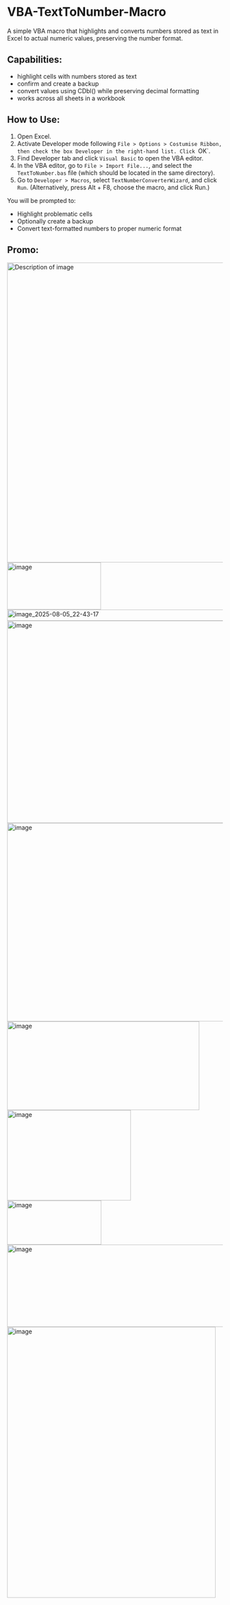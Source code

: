 # VBA-TextToNumber-Macro
A simple VBA macro that highlights and converts numbers stored as text in Excel to actual numeric values, preserving the number format.

## Capabilities:
- highlight cells with numbers stored as text
- confirm and create a backup
- convert values using CDbl() while preserving decimal formatting
- works across all sheets in a workbook

## How to Use:

1. Open Excel.
2. Activate Developer mode following `File > Options > Costumise Ribbon, then check the box Developer in the right-hand list. Click `OK`.
2. Find Developer tab and click `Visual Basic` to open the VBA editor.
3. In the VBA editor, go to `File > Import File...`, and select the `TextToNumber.bas` file (which should be located in the same directory).
4. Go to `Developer > Macros`, select `TextNumberConverterWizard`, and click `Run`. (Alternatively, press Alt + F8, choose the macro, and click Run.)

You will be prompted to:
- Highlight problematic cells
- Optionally create a backup
- Convert text-formatted numbers to proper numeric format

## Promo:
<img src="https://github.com/user-attachments/assets/062318a4-95b7-4c58-bff3-25eee9325913" alt="Description of image" width="700"/>

<img width="219" height="110" alt="image" src="https://github.com/user-attachments/assets/cbc04e64-c9a1-4ec1-9fbd-aa93833c03b2" />
<img width="907" height="26" alt="image_2025-08-05_22-43-17" src="https://github.com/user-attachments/assets/1ae97f12-8f6a-4342-b676-2eca99135f48" />

<img width="553" height="472" alt="image" src="https://github.com/user-attachments/assets/e9bc5b07-b916-4cbf-9c80-1b8b8592b24f" />
<img width="718" height="463" alt="image" src="https://github.com/user-attachments/assets/d9cdf407-f464-4d98-98f2-70c7a62eb41a" />
<img width="449" height="207" alt="image" src="https://github.com/user-attachments/assets/1b3b65b6-2aa7-4ac1-b243-3a56a53bcf6d" />
<img width="289" height="211" alt="image" src="https://github.com/user-attachments/assets/a718fa05-2352-42ea-b9d6-1ac28fab531e" />
<img width="220" height="103" alt="image" src="https://github.com/user-attachments/assets/3527a903-8ad2-4351-972d-237e5c583b6e" />
<img width="563" height="192" alt="image" src="https://github.com/user-attachments/assets/60a6f23d-3543-4c34-a056-68ad01ff6a16" />
<img width="487" height="632" alt="image" src="https://github.com/user-attachments/assets/2beac314-4f22-4172-8445-a6820394009e" />






